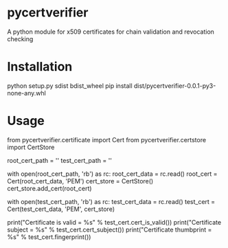 # pycertverifier
A python module for x509 certificates for chain validation and revocation checking

# Installation
python setup.py sdist bdist_wheel
pip install dist/pycertverifier-0.0.1-py3-none-any.whl

# Usage
from pycertverifier.certificate import Cert
from pycertverifier.certstore import CertStore

root_cert_path = ''
test_cert_path = ''

with open(root_cert_path, 'rb') as rc:
    root_cert_data = rc.read()
root_cert = Cert(root_cert_data, 'PEM')
cert_store = CertStore()
cert_store.add_cert(root_cert)
    
with open(test_cert_path, 'rb') as rc:
    test_cert_data = rc.read()
test_cert = Cert(test_cert_data, 'PEM', cert_store)

print("Certificate is valid = %s" % test_cert.cert_is_valid())
print("Certificate subject = %s" % test_cert.cert_subject())
print("Certificate thumbprint = %s" % test_cert.fingerprint())
